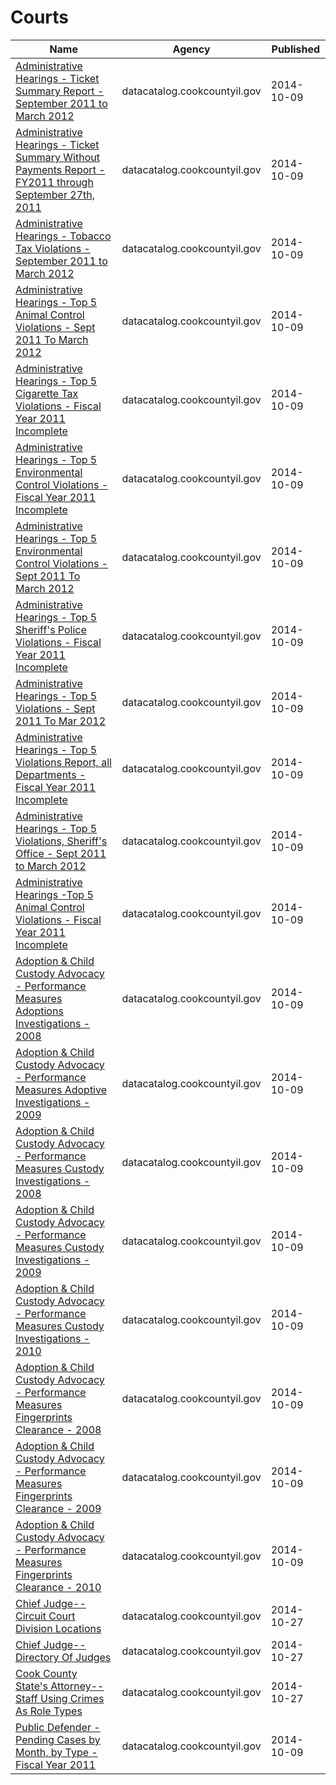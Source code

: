 # Courts

Name | Agency | Published
---- | ---- | ---------
[Administrative Hearings - Ticket Summary Report - September 2011 to March 2012](../datasets/kyty-9fmm.md) | datacatalog.cookcountyil.gov | 2014-10-09
[Administrative Hearings - Ticket Summary Without Payments Report - FY2011 through September 27th, 2011](../datasets/jz2x-hnaw.md) | datacatalog.cookcountyil.gov | 2014-10-09
[Administrative Hearings - Tobacco Tax Violations - September 2011 to March 2012](../datasets/4kvb-cg8x.md) | datacatalog.cookcountyil.gov | 2014-10-09
[Administrative Hearings - Top 5 Animal Control Violations - Sept 2011 To March 2012](../datasets/t3at-jjgt.md) | datacatalog.cookcountyil.gov | 2014-10-09
[Administrative Hearings - Top 5 Cigarette Tax Violations - Fiscal Year 2011 Incomplete](../datasets/8fje-a3js.md) | datacatalog.cookcountyil.gov | 2014-10-09
[Administrative Hearings - Top 5 Environmental Control Violations - Fiscal Year 2011 Incomplete](../datasets/rmtf-njph.md) | datacatalog.cookcountyil.gov | 2014-10-09
[Administrative Hearings - Top 5 Environmental Control Violations - Sept 2011 To March 2012](../datasets/97yy-kfnq.md) | datacatalog.cookcountyil.gov | 2014-10-09
[Administrative Hearings - Top 5 Sheriff's Police Violations - Fiscal Year 2011 Incomplete](../datasets/wp8p-jvuw.md) | datacatalog.cookcountyil.gov | 2014-10-09
[Administrative Hearings - Top 5 Violations - Sept 2011 To Mar 2012](../datasets/3a6z-d5eu.md) | datacatalog.cookcountyil.gov | 2014-10-09
[Administrative Hearings - Top 5 Violations Report, all Departments - Fiscal Year 2011 Incomplete](../datasets/ve4u-p8xt.md) | datacatalog.cookcountyil.gov | 2014-10-09
[Administrative Hearings - Top 5 Violations, Sheriff's Office - Sept 2011 to March 2012](../datasets/2zzz-ax6y.md) | datacatalog.cookcountyil.gov | 2014-10-09
[Administrative Hearings -Top 5 Animal Control Violations - Fiscal Year 2011 Incomplete](../datasets/f9s7-cv2j.md) | datacatalog.cookcountyil.gov | 2014-10-09
[Adoption & Child Custody Advocacy - Performance Measures Adoptions Investigations - 2008](../datasets/igy2-a5qw.md) | datacatalog.cookcountyil.gov | 2014-10-09
[Adoption & Child Custody Advocacy - Performance Measures Adoptive Investigations - 2009](../datasets/dqxz-2g7x.md) | datacatalog.cookcountyil.gov | 2014-10-09
[Adoption & Child Custody Advocacy - Performance Measures Custody Investigations - 2008](../datasets/7k2b-3t45.md) | datacatalog.cookcountyil.gov | 2014-10-09
[Adoption & Child Custody Advocacy - Performance Measures Custody Investigations - 2009](../datasets/ivna-ijvj.md) | datacatalog.cookcountyil.gov | 2014-10-09
[Adoption & Child Custody Advocacy - Performance Measures Custody Investigations - 2010](../datasets/7r2t-vmm5.md) | datacatalog.cookcountyil.gov | 2014-10-09
[Adoption & Child Custody Advocacy - Performance Measures Fingerprints Clearance - 2008](../datasets/ydjt-tzxr.md) | datacatalog.cookcountyil.gov | 2014-10-09
[Adoption & Child Custody Advocacy - Performance Measures Fingerprints Clearance - 2009](../datasets/xa6k-mk7x.md) | datacatalog.cookcountyil.gov | 2014-10-09
[Adoption & Child Custody Advocacy - Performance Measures Fingerprints Clearance - 2010](../datasets/dnc5-47gd.md) | datacatalog.cookcountyil.gov | 2014-10-09
[Chief Judge--Circuit Court Division Locations](../datasets/439a-4qkt.md) | datacatalog.cookcountyil.gov | 2014-10-27
[Chief Judge--Directory Of Judges](../datasets/ix5b-hfb3.md) | datacatalog.cookcountyil.gov | 2014-10-27
[Cook County State's Attorney--Staff Using Crimes As Role Types](../datasets/xe52-c6ij.md) | datacatalog.cookcountyil.gov | 2014-10-27
[Public Defender - Pending Cases by Month, by Type - Fiscal Year 2011](../datasets/nv9f-asg8.md) | datacatalog.cookcountyil.gov | 2014-10-09

